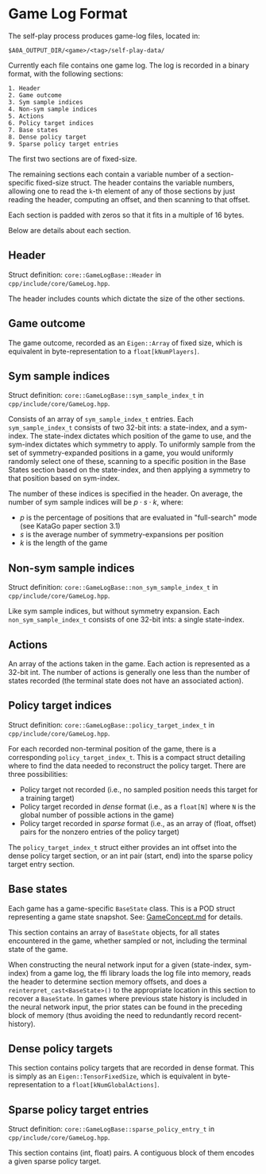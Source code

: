# Game Log Format

The self-play process produces game-log files, located in:

```
$A0A_OUTPUT_DIR/<game>/<tag>/self-play-data/
```

Currently each file contains one game log. The log is recorded in a binary format, with the following sections:

```
1. Header
2. Game outcome
3. Sym sample indices
4. Non-sym sample indices
5. Actions
6. Policy target indices
7. Base states
8. Dense policy target
9. Sparse policy target entries
```

The first two sections are of fixed-size.

The remaining sections each contain a variable number of a section-specific fixed-size struct. The header contains the variable numbers,
allowing one to read the `k`-th element of any of those sections by just reading the header, computing an offset, and then
scanning to that offset.

Each section is padded with zeros so that it fits in a multiple of 16 bytes.

Below are details about each section.

## Header

Struct definition: `core::GameLogBase::Header` in `cpp/include/core/GameLog.hpp`.

The header includes counts which dictate the size of the other sections. 

## Game outcome

The game outcome, recorded as an `Eigen::Array` of fixed size, which is equivalent in byte-representation
to a `float[kNumPlayers]`. 

## Sym sample indices

Struct definition: `core::GameLogBase::sym_sample_index_t` in `cpp/include/core/GameLog.hpp`.

Consists of an array of `sym_sample_index_t` entries. Each `sym_sample_index_t` consists of two 32-bit ints: a state-index, and a sym-index. 
The state-index dictates which position of the game to use, and the sym-index dictates which symmetry to apply.
To uniformly sample from the set of symmetry-expanded positions in a game, you would uniformly randomly select one of these,
scanning to a specific position in the Base States section based on the state-index, and then applying a symmetry
to that position based on sym-index.

The number of these indices is specified in the header. On average, the number of sym sample indices will be
$p\cdot s \cdot k$, where:

* $p$ is the percentage of positions that are evaluated in "full-search" mode (see KataGo paper section 3.1)
* $s$ is the average number of symmetry-expansions per position
* $k$ is the length of the game

## Non-sym sample indices

Struct definition: `core::GameLogBase::non_sym_sample_index_t` in `cpp/include/core/GameLog.hpp`.

Like sym sample indices, but without symmetry expansion. Each `non_sym_sample_index_t` consists of one 32-bit ints: a single state-index. 

## Actions

An array of the actions taken in the game. Each action is represented as a 32-bit int.
The number of actions is generally one less than the number of states recorded (the terminal state
does not have an associated action).

## Policy target indices

Struct definition: `core::GameLogBase::policy_target_index_t` in `cpp/include/core/GameLog.hpp`.

For each recorded non-terminal position of the game, there is a corresponding `policy_target_index_t`. This is a compact
struct detailing where to find the data needed to reconstruct the policy target. There are three possibilities:

- Policy target not recorded (i.e., no sampled position needs this target for a training target)
- Policy target recorded in _dense_ format (i.e., as a `float[N]` where `N` is the global number of possible actions in the game)
- Policy target recorded in _sparse_ format (i.e., as an array of (float, offset) pairs for the nonzero entries of the policy target)

The `policy_target_index_t` struct either provides an int offset into the dense policy target section, or an int pair (start, end)
into the sparse policy target entry section.

## Base states

Each game has a game-specific `BaseState` class. This is a POD struct representing a game state snapshot. See: [GameConcept.md](GameConcept.md) for details.

This section contains an array of `BaseState` objects, for all states encountered in the game, whether sampled or not, including the
terminal state of the game.

When constructing the neural network input for a given (state-index, sym-index) from a game log, the ffi library loads the log file into memory,
reads the header to determine section memory offsets, and does a `reinterpret_cast<BaseState>()` to the appropriate location in this section
to recover a `BaseState`. In games where previous state history is included in the neural network input, the prior states can be found
in the preceding block of memory (thus avoiding the need to redundantly record recent-history).

## Dense policy targets

This section contains policy targets that are recorded in dense format. This is simply as an `Eigen::TensorFixedSize`, which is equivalent in byte-representation
to a `float[kNumGlobalActions]`. 

## Sparse policy target entries

Struct definition: `core::GameLogBase::sparse_policy_entry_t` in `cpp/include/core/GameLog.hpp`.

This section contains (int, float) pairs. A contiguous block of them encodes a given sparse policy target.
